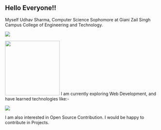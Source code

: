 ## Hello Everyone!!
Myself Udhav Sharma, Computer Science Sophomore at Giani Zail Singh Campus College of Engineering and Technology.

![](https://komarev.com/ghpvc/?username=UdhavSharma2004&label=PROFILE+VIEWS&color=blue&style=plastic)

<img height="180em" src="https://github-readme-stats.vercel.app/api?username=UdhavSharma2004&show_icons=true&&count_private=true&include_all_commits=true" />
I am currently exploring Web Development, and have learned technologies like:-

![](https://github-readme-stats.vercel.app/api/top-langs/?username=UdhavSharma2004&compact=true&show_icons=true)

I am also interested in Open Source Contribution. I would be happy to contribute in Projects.
